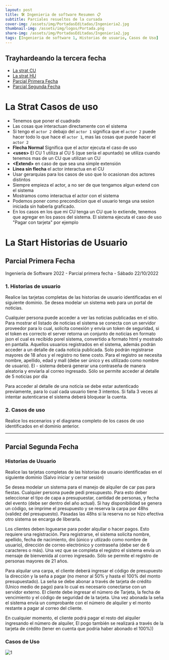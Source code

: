 ```yaml
---
layout: post
title: 🛠 Ingenieria de software Resumen 📋
subtitle: Parciales resueltos de la cursada
cover-img: /assets/img/PortadasEditadas/Ingenieria2.jpg
thumbnail-img: /assets/img/logos/Portada.png
share-img: /assets/img/PortadasEditadas/Ingenieria2.jpg
tags: [Ingenieria de software 1, Historias de usuario, Casos de Uso]
---
```


## Trayhardeando la tercera fecha

- [La strat CU](#la-strat-casos-de-uso)
- [La strat HU](#la-start-historias-de-usuario)
- [Parcial Primera Fecha](#parcial-primera-fecha)
- [Parcial Segunda Fecha](#parcial-segunda-fecha)


# La Strat Casos de uso

- Tenemos que poner el cuadrado
- Las cosas que interactuan directamente con el sistema
- Si tengo el `actor 2` debajo del `actor 1` significa que el `actor 2` puede hacer todo lo que hace el `actor 1`, mas las cosas que puede hacer el `actor 2`
- **Flecha Normal** Significa que el actor ejecuta el caso de uso
- **\<uses>** El CU 1 utiliza al CU 5 (que seria el apuntado) se utiliza cuando tenemos mas de un CU que utilizan un CU
- **\<Extend>** en caso de que sea una simple extensión
- **Linea sin flecha** el actor interactua en el CU
- Usar gerarquias para los casos de uso que lo ocasionan dos actores distintos
- Siempre empieza el actor, a no ser de que tengamos algun extend con el sistema
- Mostramos como interactua el actor con el sistema
- Podemos poner como precondicion que el usuario tenga una sesion iniciada sin haberla graficado.
- En los casos en los que mi CU tenga un CU que lo extiende, tenemos que agregar en los pasos del sistema. El sistema ejecuta el caso de uso "Pagar con tarjeta" por ejemplo
 

# La Start Historias de Usuario

## Parcial Primera Fecha

Ingeniería de Software 2022 - Parcial primera fecha - Sábado 22/10/2022

### 1. Historias de usuario

Realice las tarjetas completas de las historias de usuario identificadas en el siguiente dominio.
Se desea modelar un sistema web para un portal de noticias.

Cualquier persona puede acceder a ver las noticias publicadas en el sitio. Para
mostrar el listado de noticias el sistema se conecta con un servidor proveedor
para lo cual, solicita conexión y envía un token de seguridad, si el token es
correcto el server retorna un conjunto de noticias en formato json el cual es
recibido porel sistema, convertido a formato html y mostrado en pantalla.
Aquellos usuarios registrados en el sistema, además podrán acceder a un detalle de cada noticia
publicada. Solo podrán registrarse mayores de 18 años y el registro no tiene costo. Para el registro
se necesita nombre, apellido, edad y mall (debe ser único y es utilizado como nombre de usuario). El -
sistema deberá generar una contraseña de manera aleatoria y enviarla al correo ingresado. Sólo se
permite acceder al detalle de 5 noticias por día

Para acceder al detalle de una noticia se debe estar autenticado previamente, para lo cual cada
usuario tiene 3 intentos. Si falla 3 veces al intentar autenticarse el sistema deberá bloquear la
cuenta.

### 2. Casos de uso
Realice los escenarios y el diagrama completo de los casos de uso identificados en el dominio
anterior.


---

## Parcial Segunda Fecha

### Historias de Usuario

Realice las tarjetas completas de las historias de usuario identificadas en el siguiente dominio (Salvo iniciar y cerrar sesión)

Se desea modelar un sistema para el manejo de alquiler de car
pas para fiestas. Cualquier persona puede pedi
presupuesto. Para esto deber seleccionar el tipo de capa a presupuestar, cantidad de personas, y fecha del evento
(debe ser dentro del año actual). Si hay disponibilidad se genera un código, se imprime el presupuesto y se reserva la
carpa por 48hs (validez del presupuesto). Pasadas las 48hs si la reserva no se hizo efectiva otro sistema se encarga de liberarla.

Los clientes deben loguearse para poder alqullar o hacer pagos. Esto requiere una registración. Para registrarse, el
sistema solicita nombre, apellido, fecha de nacimiento, dni (único y utlizado como nombre de usuario), dirección de
correo electrónico y contraseña (debe ser de 6 caracteres o más). Una vez que se completa el registro el sistema
envía un mensaje de bienvenida al correo ingresado. Sólo se permite el registro de personas mayores de 21 años.

Para alquilar una carpa, el cliente deberá ingresar el código de presupuesto la dirección y la seña a pagar (no menor
al 50% y hasta el 100% del monto presupuestado). La seña se debe abonar a través de tarjeta de crédito (Unico
medio de pago) para lo cual es necesario conectarse con un servidor externo. El cliente debe ingresar el número de
Tarjeta, la fecha de vencimiento y el código de seguridad de la tarjeta. Una vez abonada la seña el sistema envía un
comprobante con el número de alquiler y el monto restante a pagar al correo del cliente.

 

En cualquier momento, el cliente podrá pagar el resto del alquiler ingresando el número de alquiler, El pogo también
se realizará a través de la tarjeta de crédito (tener en cuenta que podria haber abonado el 100%))

### Casos de Uso

![1](https://user-images.githubusercontent.com/55964635/205096308-5808f9f7-99d8-40d8-82ba-c6a0f3b686e0.jpeg)
